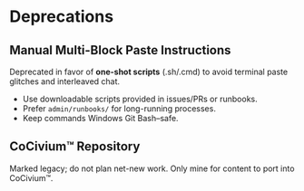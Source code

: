 <!-- status: stub; target: 150+ words -->
<!-- status: stub; target: 150+ words -->
<!-- status: stub; target: 150+ words -->
<!-- status: stub; target: 150+ words -->
<!-- status: stub; target: 150+ words -->
<!-- status: stub; target: 150+ words -->
<!-- status: stub; target: 150+ words -->
# Deprecations

## Manual Multi-Block Paste Instructions
Deprecated in favor of **one-shot scripts** (.sh/.cmd) to avoid terminal paste glitches and interleaved chat.

- Use downloadable scripts provided in issues/PRs or runbooks.
- Prefer `admin/runbooks/` for long-running processes.
- Keep commands Windows Git Bash–safe.

## CoCivium™ Repository
Marked legacy; do not plan net-new work. Only mine for content to port into CoCivium™.











